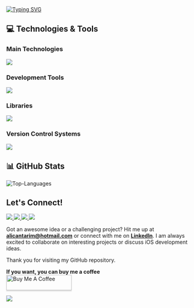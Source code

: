 <div align="left">
  <a href="https://git.io/typing-svg">
    <img src="https://readme-typing-svg.herokuapp.com?font=Fira+Code&size=32&duration=2800&pause=2000&color=8B5CF6&center=false&vCenter=true&width=940&lines=Hello%2C+I'm+Alican+Tarım;I'm+a+Software+Engineer;I+strive+to+become+a+Full-Stack+Developer;I'm+always+evolving,+always+coding." alt="Typing SVG" />
  </a>
</div>

<h2>💻 Technologies & Tools</h2>

<h3>Main Technologies</h3>
<img src="https://skillicons.dev/icons?i=swift,html,css,js,react,java,python,tailwind,bootstrap&theme=dark&perline=10" />

<h3>Development Tools</h3>
<img src="https://skillicons.dev/icons?i=vscode,figma&theme=dark&perline=5" />

<h3>Libraries</h3>
<img src="https://skillicons.dev/icons?i=postgres,mongodb,firebase,postman&theme=dark&perline=5" />

<h3>Version Control Systems</h3>
<img src="https://skillicons.dev/icons?i=git,github&theme=dark&perline=5" />

## 📊 GitHub Stats
![Top-Languages](https://github-readme-stats.vercel.app/api/top-langs/?username=alicantarim&theme=dark&hide_border=false&include_all_commits=false&count_private=false&layout=compact)

<div align="left">
  <h2>Let's Connect!</h2>
  
  <a href="https://www.linkedin.com/in/alicantarim/" target="_blank">
    <img src="https://img.shields.io/badge/LinkedIn-000000?style=for-the-badge&logo=linkedin&logoColor=8B5CF6"/>
  </a>
  <a href="https://x.com/alicantarim" target="_blank">
    <img src="https://img.shields.io/badge/Twitter-000000?style=for-the-badge&logo=x&logoColor=8B5CF6"/>
  </a>
  <a href="https://www.instagram.com/alicantarim/" target="_blank">
    <img src="https://img.shields.io/badge/Instagram-000000?style=for-the-badge&logo=instagram&logoColor=8B5CF6"/>
  </a>
  <a href="https://medium.com/@alicantarim" target="_blank">
    <img src="https://img.shields.io/badge/Medium-000000?style=for-the-badge&logo=medium&logoColor=8B5CF6"/>
  </a>
</div>

Got an awesome idea or a challenging project? Hit me up at [**alicantarim@hotmail.com**](mailto:alicantarim@hotmail.com) or connect with me on [**LinkedIn**](https://www.linkedin.com/in/alicantarim/). I am always excited to collaborate on interesting projects or discuss iOS development ideas.

Thank you for visiting my GitHub repository.

**If you want, you can buy me a coffee** <br>
<a target="_parent" href="https://www.buymeacoffee.com/alicantarim" target="_blank"><img src="https://www.buymeacoffee.com/assets/img/custom_images/orange_img.png" alt="Buy Me A Coffee" style="height: 41px !important;width: 174px !important;box-shadow: 0px 3px 2px 0px rgba(190, 190, 190, 0.5) !important;-webkit-box-shadow: 0px 3px 2px 0px rgba(190, 190, 190, 0.5) !important;" ></a>
<div align="left">
  <img src="https://capsule-render.vercel.app/api?type=waving&color=8B5CF6&height=100&section=footer" />
</div>

